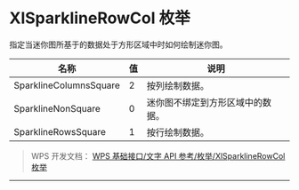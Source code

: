 # XlSparklineRowCol 枚举

指定当迷你图所基于的数据处于方形区域中时如何绘制迷你图。

| 名称                   | 值  | 说明                             |
|------------------------|-----|----------------------------------|
| SparklineColumnsSquare | 2   | 按列绘制数据。                   |
| SparklineNonSquare     | 0   | 迷你图不绑定到方形区域中的数据。 |
| SparklineRowsSquare    | 1   | 按行绘制数据。                   |

> WPS 开发文档： [WPS 基础接口/文字 API 参考/枚举/XlSparklineRowCol 枚举](https://qn.cache.wpscdn.cn/encs/doc/office_v19/topics/WPS%20%E5%9F%BA%E7%A1%80%E6%8E%A5%E5%8F%A3/%E6%96%87%E5%AD%97%20API%20%E5%8F%82%E8%80%83/%E6%9E%9A%E4%B8%BE/XlSparklineRowCol%20%E6%9E%9A%E4%B8%BE.html)

------------------------------------------------------------------------
